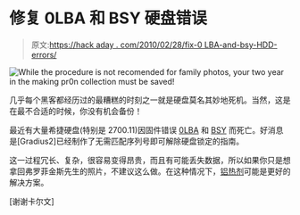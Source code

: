 # 修复 0LBA 和 BSY 硬盘错误

> 原文:[https://hack aday . com/2010/02/28/fix-0 LBA-and-bsy-HDD-errors/](https://hackaday.com/2010/02/28/fix-0lba-and-bsy-hdd-errors/)

![](../Images/9aad0f07e3018a5e23186aaedd7f7b2a.png "While the procedure is not recomended for family photos, your two year in the making pr0n collection must be saved!")

几乎每个黑客都经历过的最糟糕的时刻之一就是硬盘莫名其妙地死机。当然，这是在最不合适的时候，你没有机会备份！

最近有大量希捷硬盘(特别是 2700.11)因固件错误 [0LBA](http://www.msfn.org/board/topic/128807-the-solution-for-seagate-720011-hdds/) 和 [BSY](http://www.msfn.org/board/topic/128807-the-solution-for-seagate-720011-hdds/page__st__100) 而死亡。好消息是[Gradius2]已经制作了无需匹配序列号即可解除硬盘锁定的指南。

这一过程冗长、复杂，很容易变得昂贵，而且有可能丢失数据，所以如果你只是想拿回弗罗菲金斯先生的照片，不建议这么做。在这种情况下，[铝热剂](http://hackaday.com/2008/09/16/how-to-thermite-based-hard-drive-anti-forensic-destruction/)可能是更好的解决方案。

[谢谢卡尔文]